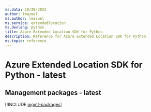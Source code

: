 ```yaml
---
ms.data: 10/20/2022
author: lmazuel
ms.author: lmazuel
ms.service: extendedlocation
ms.devlang: python
title: Azure Extended Location SDK for Python
description: Reference for Azure Extended Location SDK for Python
ms.topic: reference
---
```

# Azure Extended Location SDK for Python - latest

## Management packages - latest
[!INCLUDE [mgmt-packages](extended-location-mgmt-index.md)]